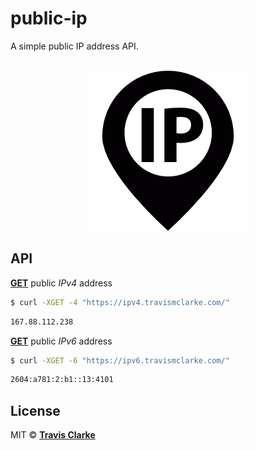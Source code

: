 # public-ip
A simple public IP address API.
<br>
<br>
<a href="https://github.com/clarketm/public-ip">
  <p align="center"><img src="/ip.png" /></p>
</a>

## API

[**GET**](https://ipv4.travismclarke.com/) public *IPv4* address

```bash
$ curl -XGET -4 "https://ipv4.travismclarke.com/"
```
```bash
167.88.112.238
```


[**GET**](https://ipv6.travismclarke.com/) public *IPv6* address

```bash
$ curl -XGET -6 "https://ipv6.travismclarke.com/"
```
```bash
2604:a781:2:b1::13:4101
```

## License

MIT &copy; [**Travis Clarke**](https://blog.travismclarke.com/)
